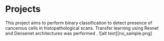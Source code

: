 # Projects
This project aims to perform binary classification to detect presence of cancerous cells in histopathological scans. Transfer learning using Resnet and Densenet architectures was performed .
![alt text][roi_sample.png]
